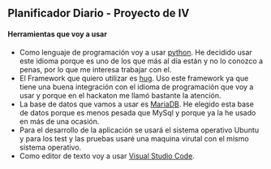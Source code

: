 ## Planificador Diario - Proyecto de IV



#### Herramientas que voy a usar

- Como lenguaje de programación voy a usar [python](https://www.python.org/). He decidido usar este idioma porque es uno de los que más al día están y no lo conozco a penas, por lo que me interesa trabajar con el.
- El Framework que quiero utilizar es [hug](http://www.hug.rest/). Uso este framework ya que tiene una buena integración con el idioma de programación que voy a usar y porque en el hackaton me llamó bastante la atención.
- La base de datos que vamos a usar es [MariaDB](https://mariadb.org/). He elegido esta base de datos porque es menos pesada que MySql y porque ya la he usado en más de una ocasión.
- Para el desarrollo de la aplicación se usará el sistema operativo Ubuntu y para los test y las pruebas usaré una maquina virutal con el mismo sistema operativo.
- Como editor de texto voy a usar [Visual Studio Code](https://code.visualstudio.com/).